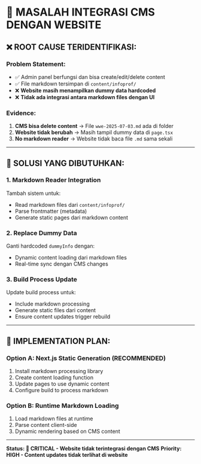 # 🔗 MASALAH INTEGRASI CMS DENGAN WEBSITE

## ❌ **ROOT CAUSE TERIDENTIFIKASI:**

### **Problem Statement:**
- ✅ Admin panel berfungsi dan bisa create/edit/delete content
- ✅ File markdown tersimpan di `content/infoprof/`
- ❌ **Website masih menampilkan dummy data hardcoded**
- ❌ **Tidak ada integrasi antara markdown files dengan UI**

### **Evidence:**
1. **CMS bisa delete content** → File `wwe-2025-07-03.md` ada di folder
2. **Website tidak berubah** → Masih tampil dummy data di `page.tsx`
3. **No markdown reader** → Website tidak baca file `.md` sama sekali

---

## 🎯 **SOLUSI YANG DIBUTUHKAN:**

### **1. Markdown Reader Integration**
Tambah sistem untuk:
- Read markdown files dari `content/infoprof/`
- Parse frontmatter (metadata)
- Generate static pages dari markdown content

### **2. Replace Dummy Data**
Ganti hardcoded `dummyInfo` dengan:
- Dynamic content loading dari markdown files
- Real-time sync dengan CMS changes

### **3. Build Process Update**
Update build process untuk:
- Include markdown processing
- Generate static files dari content
- Ensure content updates trigger rebuild

---

## 🚀 **IMPLEMENTATION PLAN:**

### **Option A: Next.js Static Generation (RECOMMENDED)**
1. Install markdown processing library
2. Create content loading function
3. Update pages to use dynamic content
4. Configure build to process markdown

### **Option B: Runtime Markdown Loading**
1. Load markdown files at runtime
2. Parse content client-side
3. Dynamic rendering based on CMS content

---

**Status: 🚨 CRITICAL - Website tidak terintegrasi dengan CMS**
**Priority: HIGH - Content updates tidak terlihat di website**
